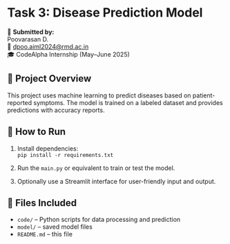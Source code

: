 # Task 3: Disease Prediction Model

👤 **Submitted by:**  
Poovarasan D.  
📧 dpoo.aiml2024@rmd.ac.in  
🎓 CodeAlpha Internship (May–June 2025)

## 📌 Project Overview
This project uses machine learning to predict diseases based on patient-reported symptoms. The model is trained on a labeled dataset and provides predictions with accuracy reports.

## 🚀 How to Run
1. Install dependencies:  
   `pip install -r requirements.txt`

2. Run the `main.py` or equivalent to train or test the model.

3. Optionally use a Streamlit interface for user-friendly input and output.

## 📁 Files Included
- `code/` – Python scripts for data processing and prediction  
- `model/` – saved model files  
- `README.md` – this file
